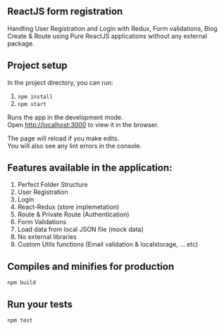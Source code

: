 ## ReactJS form registration

Handling User Registration and Login with Redux, Form validations, Blog Create & Route using Pure ReactJS applications without any external package.

## Project setup

In the project directory, you can run:

1. `npm install`
2. `npm start`

Runs the app in the development mode.<br />
Open [http://localhost:3000](http://localhost:3000) to view it in the browser.

The page will reload if you make edits.<br />
You will also see any lint errors in the console.

## Features available in the application:

1. Perfect Folder Structure
2. User Registration
3. Login
4. React-Redux (store implemetation)
5. Route & Private Route (Authentication)
6. Form Validations
7. Load data from local JSON file (mock data)
8. No external libraries
9. Custom Utils functions (Email validation & localstorage, ... etc)

## Compiles and minifies for production

`npm build`

## Run your tests

`npm test`
